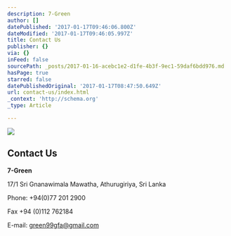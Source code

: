 ```yaml
---
description: 7-Green
author: []
datePublished: '2017-01-17T09:46:06.800Z'
dateModified: '2017-01-17T09:46:05.997Z'
title: Contact Us
publisher: {}
via: {}
inFeed: false
sourcePath: _posts/2017-01-16-acebc1e2-d1fe-4b3f-9ec1-59daf6bdd976.md
hasPage: true
starred: false
datePublishedOriginal: '2017-01-17T08:47:50.649Z'
url: contact-us/index.html
_context: 'http://schema.org'
_type: Article

---
```

![](https://the-grid-user-content.s3-us-west-2.amazonaws.com/4a12b11d-af07-435d-b38d-dfa64c06cf4f.jpg)

## Contact Us

**7-Green**

17/1 Sri Gnanawimala Mawatha, Athurugiriya, Sri Lanka

Phone: +94(0)77 201 2900

Fax +94 (0)112 762184

E-mail: green99gfa@gmail.com